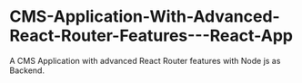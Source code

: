 # CMS-Application-With-Advanced-React-Router-Features---React-App
A CMS Application with advanced React Router features with Node js as Backend. 
